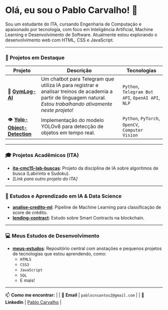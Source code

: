 # Olá, eu sou o Pablo Carvalho! 👋

Sou um estudante do ITA, cursando Engenharia de Computação e apaixonado por tecnologia, com foco em Inteligência Artificial, Machine Learning e Desenvolvimento de Software. Atualmente estou explorando o desenvolvimento web com HTML, CSS e JavaScript.

---

### 🚀 Projetos em Destaque

| Projeto | Descrição | Tecnologias |
|---|---|---|
| 🤖 **[GymLog-AI](https://github.com/pablocarvalho0/GymLog-AI)** | Um chatbot para Telegram que utiliza IA para registrar e analisar treinos de academia a partir de linguagem natural. *Estou trabalhando ativamente neste projeto!* | `Python`, `Telegram Bot API`, `OpenAI API`, `NLP` |
| 👁️ **[Yolo-Object-Detection](https://github.com/pablocarvalho0/yolo-object-detection)** | Implementação do modelo YOLOv8 para detecção de objetos em tempo real. | `Python`, `PyTorch`, `OpenCV`, `Computer Vision` |

---

### 🎓 Projetos Acadêmicos (ITA)

- **[ita-cmc15-lab-buscas](https://github.com/pablocarvalho0/ita-cmc15-lab-buscas)**: Projeto da disciplina de IA sobre algoritmos de busca (Labirinto e Sudoku).
- *[Link para outro projeto do ITA]*

---

### 🧠 Estudos e Aprendizado em IA & Data Science

- **[analise-credito-ml](https://github.com/pablocarvalho0/analise-credito-ml)**: Pipeline de Machine Learning para classificação de score de crédito.
- **[lending-contract](https://github.com/pablocarvalho0/lending-contract)**: Estudo sobre Smart Contracts na blockchain.

---

### 💻 Meus Estudos de Desenvolvimento

- **[meus-estudos](https://github.com/pablocarvalho0/meus-estudos)**: Repositório central com anotações e pequenos projetos de tecnologias que estou aprendendo, como:
  - `HTML5`
  - `CSS3`
  - `JavaScript`
  - `SQL`
  - E mais!

---

📫 **Como me encontrar:**                                |
| 📧 **Email** | `pablocnsantos2@gmail.com`                                               |
| 💼 **LinkedIn** | [Pablo Carvalho](https://www.linkedin.com/in/pablo-carvalho-pcns8896/)              |
